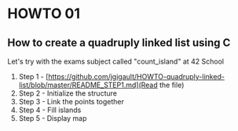 # HOWTO 01
## How to create a quadruply linked list using C
Let's try with the exams subject called "count_island" at 42 School

1. Step 1 - [https://github.com/jgigault/HOWTO-quadruply-linked-list/blob/master/README_STEP1.md](Read the file)
2. Step 2 - Initialize the structure
3. Step 3 - Link the points together
4. Step 4 - Fill islands
5. Step 5 - Display map